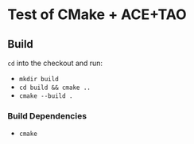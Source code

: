 # Test of CMake + ACE+TAO

## Build

`cd` into the checkout and run:

* `mkdir build`
* `cd build && cmake ..`
* `cmake --build .`

### Build Dependencies

* `cmake`

